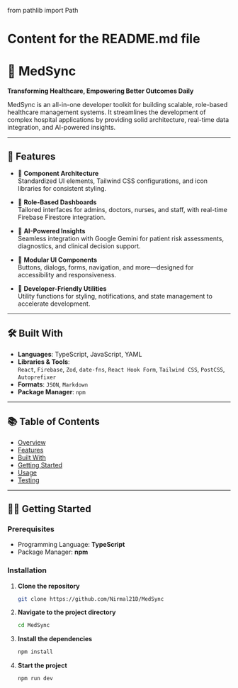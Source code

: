 from pathlib import Path

# Content for the README.md file

# 🏥 MedSync

**Transforming Healthcare, Empowering Better Outcomes Daily**

MedSync is an all-in-one developer toolkit for building scalable, role-based healthcare management systems. It streamlines the development of complex hospital applications by providing solid architecture, real-time data integration, and AI-powered insights.

---

## 🚀 Features

- 🎨 **Component Architecture**  
  Standardized UI elements, Tailwind CSS configurations, and icon libraries for consistent styling.

- 👥 **Role-Based Dashboards**  
  Tailored interfaces for admins, doctors, nurses, and staff, with real-time Firebase Firestore integration.

- 🤖 **AI-Powered Insights**  
  Seamless integration with Google Gemini for patient risk assessments, diagnostics, and clinical decision support.

- 🧩 **Modular UI Components**  
  Buttons, dialogs, forms, navigation, and more—designed for accessibility and responsiveness.

- 🧰 **Developer-Friendly Utilities**  
  Utility functions for styling, notifications, and state management to accelerate development.

---

## 🛠️ Built With

- **Languages**: TypeScript, JavaScript, YAML
- **Libraries & Tools**:  
  `React`, `Firebase`, `Zod`, `date-fns`, `React Hook Form`, `Tailwind CSS`, `PostCSS`, `Autoprefixer`  
- **Formats**: `JSON`, `Markdown`  
- **Package Manager**: `npm`

---

## 📚 Table of Contents

- [Overview](#-medsync)
- [Features](#-features)
- [Built With](#-built-with)
- [Getting Started](#-getting-started)
- [Usage](#-usage)
- [Testing](#-testing)

---

## 🧑‍💻 Getting Started

### Prerequisites

- Programming Language: **TypeScript**
- Package Manager: **npm**

### Installation

1. **Clone the repository**
   ```bash
   git clone https://github.com/Nirmal21D/MedSync

2. **Navigate to the project directory**
   ```bash
   cd MedSync

4. **Install the dependencies**
   ```bash
   npm install

5. **Start the project**
   ```bash
   npm run dev

